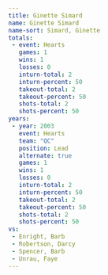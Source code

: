 ```yaml
---
title: Ginette Simard
name: Ginette Simard
name-sort: Simard, Ginette
totals:
 - event: Hearts
   games: 1
   wins: 1
   losses: 0
   inturn-total: 2
   inturn-percent: 50
   takeout-total: 2
   takeout-percent: 50
   shots-total: 2
   shots-percent: 50
years:
 - year: 2003
   event: Hearts
   team: "QC"
   position: Lead
   alternate: true
   games: 1
   wins: 1
   losses: 0
   inturn-total: 2
   inturn-percent: 50
   takeout-total: 2
   takeout-percent: 50
   shots-total: 2
   shots-percent: 50
vs:
 - Enright, Barb
 - Robertson, Darcy
 - Spencer, Barb
 - Unrau, Faye
---
```

